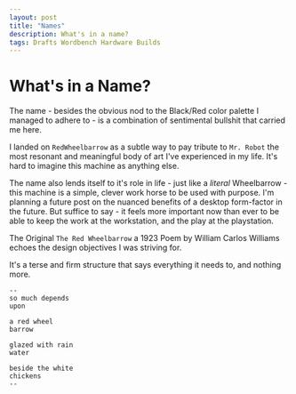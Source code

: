 ```yaml
---
layout: post
title: "Names"
description: What's in a name?
tags: Drafts Wordbench Hardware Builds
---
```



# What's in a Name?

The name - besides the obvious nod to the Black/Red color palette I managed to adhere to - is a combination of sentimental bullshit that carried me here.

I landed on `RedWheelbarrow` as a subtle way to pay tribute to `Mr. Robot` the most resonant and meaningful body of art I've experienced in my life. It's hard to imagine this machine as anything else.

The name also lends itself to it's role in life - just like a _literal_ Wheelbarrow - this machine is a simple, clever work horse to be used with purpose. I'm planning a future post on the nuanced benefits of a desktop form-factor in the future. But suffice to say - it feels more important now than ever to be able to keep the work at the workstation, and the play at the playstation.

The Original `The Red Wheelbarrow` a 1923 Poem by William Carlos Williams echoes the design objectives I was striving for.

It's a terse and firm structure that says everything it needs to, and nothing more.

```
--
so much depends
upon

a red wheel
barrow

glazed with rain
water

beside the white
chickens
--
```
